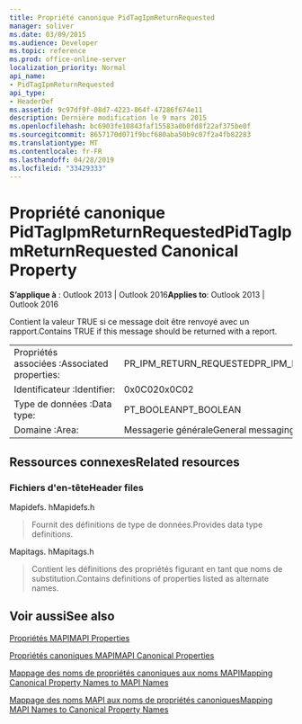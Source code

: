 ```yaml
---
title: Propriété canonique PidTagIpmReturnRequested
manager: soliver
ms.date: 03/09/2015
ms.audience: Developer
ms.topic: reference
ms.prod: office-online-server
localization_priority: Normal
api_name:
- PidTagIpmReturnRequested
api_type:
- HeaderDef
ms.assetid: 9c97df9f-08d7-4223-864f-47286f674e11
description: Dernière modification le 9 mars 2015
ms.openlocfilehash: bc6903fe10843faf15583a0b0fd8f22af375be0f
ms.sourcegitcommit: 8657170d071f9bcf680aba50b9c07f2a4fb82283
ms.translationtype: MT
ms.contentlocale: fr-FR
ms.lasthandoff: 04/28/2019
ms.locfileid: "33429333"
---
```

# <a name="pidtagipmreturnrequested-canonical-property"></a><span data-ttu-id="2f3f5-103">Propriété canonique PidTagIpmReturnRequested</span><span class="sxs-lookup"><span data-stu-id="2f3f5-103">PidTagIpmReturnRequested Canonical Property</span></span>

  
  
<span data-ttu-id="2f3f5-104">**S’applique à** : Outlook 2013 | Outlook 2016</span><span class="sxs-lookup"><span data-stu-id="2f3f5-104">**Applies to**: Outlook 2013 | Outlook 2016</span></span> 
  
<span data-ttu-id="2f3f5-105">Contient la valeur TRUE si ce message doit être renvoyé avec un rapport.</span><span class="sxs-lookup"><span data-stu-id="2f3f5-105">Contains TRUE if this message should be returned with a report.</span></span>
  
|||
|:-----|:-----|
|<span data-ttu-id="2f3f5-106">Propriétés associées :</span><span class="sxs-lookup"><span data-stu-id="2f3f5-106">Associated properties:</span></span>  <br/> |<span data-ttu-id="2f3f5-107">PR_IPM_RETURN_REQUESTED</span><span class="sxs-lookup"><span data-stu-id="2f3f5-107">PR_IPM_RETURN_REQUESTED</span></span>  <br/> |
|<span data-ttu-id="2f3f5-108">Identificateur :</span><span class="sxs-lookup"><span data-stu-id="2f3f5-108">Identifier:</span></span>  <br/> |<span data-ttu-id="2f3f5-109">0x0C02</span><span class="sxs-lookup"><span data-stu-id="2f3f5-109">0x0C02</span></span>  <br/> |
|<span data-ttu-id="2f3f5-110">Type de données :</span><span class="sxs-lookup"><span data-stu-id="2f3f5-110">Data type:</span></span>  <br/> |<span data-ttu-id="2f3f5-111">PT_BOOLEAN</span><span class="sxs-lookup"><span data-stu-id="2f3f5-111">PT_BOOLEAN</span></span>  <br/> |
|<span data-ttu-id="2f3f5-112">Domaine :</span><span class="sxs-lookup"><span data-stu-id="2f3f5-112">Area:</span></span>  <br/> |<span data-ttu-id="2f3f5-113">Messagerie générale</span><span class="sxs-lookup"><span data-stu-id="2f3f5-113">General messaging</span></span>  <br/> |
   
## <a name="related-resources"></a><span data-ttu-id="2f3f5-114">Ressources connexes</span><span class="sxs-lookup"><span data-stu-id="2f3f5-114">Related resources</span></span>

### <a name="header-files"></a><span data-ttu-id="2f3f5-115">Fichiers d'en-tête</span><span class="sxs-lookup"><span data-stu-id="2f3f5-115">Header files</span></span>

<span data-ttu-id="2f3f5-116">Mapidefs. h</span><span class="sxs-lookup"><span data-stu-id="2f3f5-116">Mapidefs.h</span></span>
  
> <span data-ttu-id="2f3f5-117">Fournit des définitions de type de données.</span><span class="sxs-lookup"><span data-stu-id="2f3f5-117">Provides data type definitions.</span></span>
    
<span data-ttu-id="2f3f5-118">Mapitags. h</span><span class="sxs-lookup"><span data-stu-id="2f3f5-118">Mapitags.h</span></span>
  
> <span data-ttu-id="2f3f5-119">Contient les définitions des propriétés figurant en tant que noms de substitution.</span><span class="sxs-lookup"><span data-stu-id="2f3f5-119">Contains definitions of properties listed as alternate names.</span></span>
    
## <a name="see-also"></a><span data-ttu-id="2f3f5-120">Voir aussi</span><span class="sxs-lookup"><span data-stu-id="2f3f5-120">See also</span></span>



[<span data-ttu-id="2f3f5-121">Propriétés MAPI</span><span class="sxs-lookup"><span data-stu-id="2f3f5-121">MAPI Properties</span></span>](mapi-properties.md)
  
[<span data-ttu-id="2f3f5-122">Propriétés canoniques MAPI</span><span class="sxs-lookup"><span data-stu-id="2f3f5-122">MAPI Canonical Properties</span></span>](mapi-canonical-properties.md)
  
[<span data-ttu-id="2f3f5-123">Mappage des noms de propriétés canoniques aux noms MAPI</span><span class="sxs-lookup"><span data-stu-id="2f3f5-123">Mapping Canonical Property Names to MAPI Names</span></span>](mapping-canonical-property-names-to-mapi-names.md)
  
[<span data-ttu-id="2f3f5-124">Mappage des noms MAPI aux noms de propriétés canoniques</span><span class="sxs-lookup"><span data-stu-id="2f3f5-124">Mapping MAPI Names to Canonical Property Names</span></span>](mapping-mapi-names-to-canonical-property-names.md)

